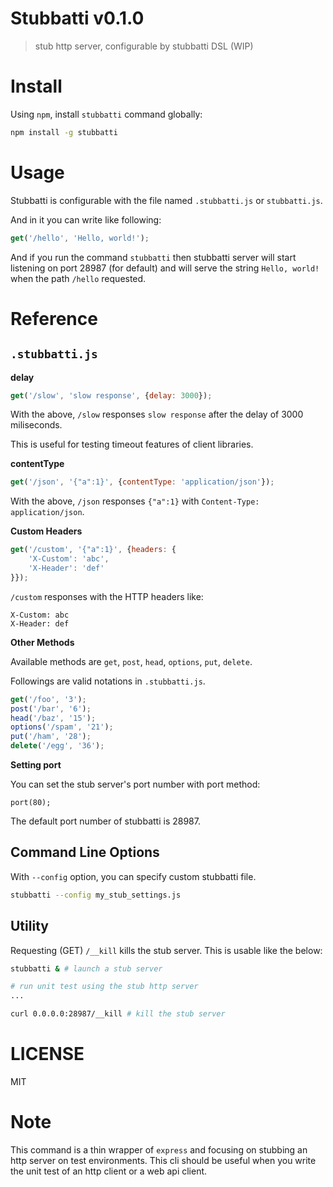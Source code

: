 # Stubbatti v0.1.0

> stub http server, configurable by stubbatti DSL (WIP)

# Install

Using `npm`, install `stubbatti` command globally:

```bash
npm install -g stubbatti
```

# Usage

Stubbatti is configurable with the file named `.stubbatti.js` or `stubbatti.js`.

And in it you can write like following:

```js
get('/hello', 'Hello, world!');
```

And if you run the command `stubbatti` then stubbatti server will start listening on port 28987 (for default) and will serve the string `Hello, world!` when the path `/hello` requested.

# Reference

## `.stubbatti.js`

**delay**

```js
get('/slow', 'slow response', {delay: 3000});
```

With the above, `/slow` responses `slow response` after the delay of 3000 miliseconds.

This is useful for testing timeout features of client libraries.

**contentType**

```js
get('/json', '{"a":1}', {contentType: 'application/json'});
```

With the above, `/json` responses `{"a":1}` with `Content-Type: application/json`.

**Custom Headers**

```js
get('/custom', '{"a":1}', {headers: {
    'X-Custom': 'abc',
    'X-Header': 'def'
}});
```

`/custom` responses with the HTTP headers like:

```
X-Custom: abc
X-Header: def
```

**Other Methods**

Available methods are `get`, `post`, `head`, `options`, `put`, `delete`.

Followings are valid notations in `.stubbatti.js`.


```js
get('/foo', '3');
post('/bar', '6');
head('/baz', '15');
options('/spam', '21');
put('/ham', '28');
delete('/egg', '36');
```

**Setting port**

You can set the stub server's port number with port method:
```
port(80);
```

The default port number of stubbatti is 28987.

## Command Line Options

With `--config` option, you can specify custom stubbatti file.

```bash
stubbatti --config my_stub_settings.js
```


## Utility

Requesting (GET) `/__kill` kills the stub server. This is usable like the below:

```bash
stubbatti & # launch a stub server

# run unit test using the stub http server
...

curl 0.0.0.0:28987/__kill # kill the stub server
```


# LICENSE

MIT

# Note

This command is a thin wrapper of `express` and focusing on stubbing an http server on test environments. This cli should be useful when you write the unit test of an http client or a web api client.
